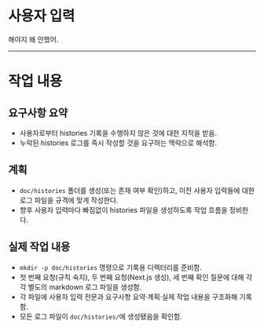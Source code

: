 # 사용자 입력

해야지 왜 안했어.

---

# 작업 내용

## 요구사항 요약
- 사용자로부터 histories 기록을 수행하지 않은 것에 대한 지적을 받음.
- 누락된 histories 로그를 즉시 작성할 것을 요구하는 맥락으로 해석함.

## 계획
- `doc/histories` 폴더를 생성(또는 존재 여부 확인)하고, 이전 사용자 입력들에 대한 로그 파일을 규격에 맞게 작성한다.
- 향후 사용자 입력마다 빠짐없이 histories 파일을 생성하도록 작업 흐름을 정비한다.

## 실제 작업 내용
- `mkdir -p doc/histories` 명령으로 기록용 디렉터리를 준비함.
- 첫 번째 요청(규칙 숙지), 두 번째 요청(Next.js 생성), 세 번째 확인 질문에 대해 각각 별도의 markdown 로그 파일을 생성함.
- 각 파일에 사용자 입력 전문과 요구사항 요약·계획·실제 작업 내용을 구조화해 기록함.
- 모든 로그 파일이 `doc/histories/`에 생성됐음을 확인함.
